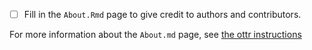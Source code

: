 - [ ] Fill in the `About.Rmd` page to give credit to authors and contributors.

For more information about the `About.md` page, see [the ottr instructions](https://www.ottrproject.org/more_features.html#Giving_credits_to_contributors)
